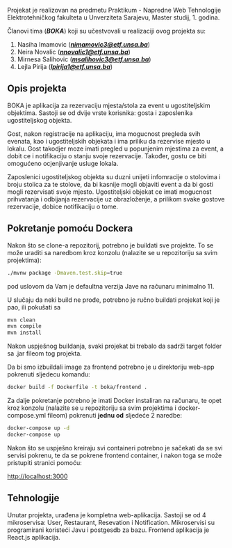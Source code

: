 Projekat je realizovan na predmetu Praktikum - Napredne Web Tehnologije Elektrotehničkog fakulteta u Unverziteta Sarajevu, Master studij, 1. godina.

Članovi tima (***BOKA***) koji su učestvovali u realizaciji ovog projekta su:

1. Nasiha Imamovic (***nimamovic3@etf.unsa.ba***)
2. Neira Novalic (***nnovalic1@etf.unsa.ba***)
3. Mirnesa Salihovic (***msalihovic3@etf.unsa.ba***)
4. Lejla Pirija (***lpirija1@etf.unsa.ba***)

## Opis projekta

BOKA je aplikacija za rezervaciju mjesta/stola za event u ugostiteljskim objektima. Sastoji se od dvije vrste korisnika: gosta i zaposlenika ugostiteljskog objekta. 

Gost, nakon registracije na aplikaciju, ima mogucnost pregleda svih evenata, kao i ugostiteljskih objekata i ima priliku da rezervise mjesto u lokalu. Gost takodjer moze imati pregled u popunjenim mjestima za event, a dobit ce i notifikaciju o stanju svoje rezervacije. Također, gostu ce biti omogućeno ocjenjivanje usluge lokala.

Zaposlenici ugostiteljskog objekta su duzni unijeti infomracije o stolovima i broju stolica za te stolove, da bi kasnije mogli objaviti event a da bi gosti mogli rezervisati svoje mjesto. Ugostiteljski objekat ce imati mogucnost prihvatanja i odbijanja rezervacije uz obrazloženje, a prilikom svake gostove rezervacije, dobice notifikaciju o tome. 

## Pokretanje pomoću Dockera

Nakon što se clone-a repozitorij, potrebno je buildati sve projekte. To se može uraditi sa naredbom kroz konzolu (nalazite se u repozitoriju sa svim projektima):

```bash
./mvnw package -Dmaven.test.skip=true
```
pod uslovom da Vam je defaultna verzija Jave na računaru minimalno 11. 

U slučaju da neki build ne prođe, potrebno je ručno buildati projekat koji je pao, ili pokušati sa

```bash
mvn clean
mvn compile
mvn install
```
Nakon uspješnog buildanja, svaki projekat bi trebalo da sadrži target folder sa .jar fileom tog projekta.

Da bi smo izbuildali image za frontend potrebno je u direktoriju web-app pokrenuti sljedecu komandu:

```bash
docker build -f Dockerfile -t boka/frontend .
```

Za dalje pokretanje potrebno je imati Docker instaliran na računaru, te opet kroz konzolu (nalazite se u repozitoriju sa svim projektima i docker-compose.yml fileom) pokrenuti **jednu od** sljedeće 2 naredbe:

```bash
docker-compose up -d
docker-compose up
```
Nakon što se uspješno kreiraju svi containeri potrebno je sačekati da se svi servisi pokrenu, te da se pokrene frontend container, i nakon toga se može pristupiti stranici pomoću: 

[http://localhost:3000](http://localhost:3000)

## Tehnologije

Unutar projekta, urađena je kompletna web-aplikacija. Sastoji se od 4 mikroservisa: User, Restaurant, Resevation i Notification. Mikroservisi su programirani koristeći Javu i postgesdb za bazu. Frontend aplikacija je React.js aplikacija.


